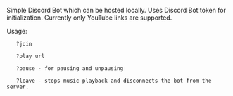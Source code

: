 Simple Discord Bot which can be hosted locally. Uses Discord Bot token for initialization.
Currently only YouTube links are supported.

Usage: 

       ?join 

       ?play url 
       
       ?pause - for pausing and unpausing 
       
       ?leave - stops music playback and disconnects the bot from the server.
